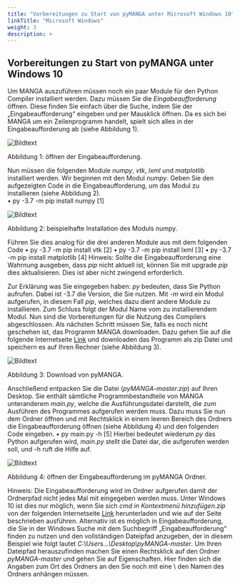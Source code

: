 ```yaml
---
title: "Vorbereitungen zu Start von pyMANGA unter Microsoft Windows 10"
linkTitle: "Microsoft Windows"
weight: 3
description: >
---
```

## Vorbereitungen zu Start von pyMANGA unter Windows 10

Um MANGA auszuführen müssen noch ein paar Module für den Python Compiler installiert werden. Dazu müssen Sie die *Eingabeaufforderung* öffnen. Diese finden Sie einfach über die Suche, indem Sie der „Eingabeaufforderung“ eingeben und per Mausklick öffnen. Da es sich bei MANGA um ein Zeilenprogramm handelt, spielt sich alles in der Eingabeaufforderung ab (siehe Abbildung 1).  

![Bildtext]("oeffnen_der_Eingabeaufforderung")

Abbildung 1: öffnen der Eingabeaufforderung.

Nun müssen die folgenden Module *numpy*, *vtk*, *lxml* und *matplotlib* installiert werden. Wir beginnen mit den Modul *numpy*. Geben Sie den aufgezeigten Code in die Eingabeaufforderung, um das Modul zu installieren (siehe Abbildung 2).  
•	py -3.7 -m pip install numpy							[1]

![Bildtext]("beispielhafte_Installation_des_Moduls_numpy")

Abbildung 2: beispielhafte Installation des Moduls numpy.

Führen Sie dies analog für die drei anderen Module aus mit dem folgenden Code
•	py -3.7 -m pip install vtk							[2]
•	py -3.7 -m pip install lxml							[3]
•	py -3.7 -m pip install matplotlib						[4]
Hinweis: Sollte die Eingabeaufforderung eine Wahrnung ausgeben, dass *pip* nicht aktuell ist, können Sie mit upgrade *pip* dies aktualisieren. Dies ist aber nicht zwingend erforderlich.

Zur Erklärung was Sie eingegeben haben: *py* bedeuten, dass Sie Python aufrufen. Dabei ist -3.7 die Version, die Sie nutzen. Mit *-m* wird ein Modul aufgerufen, in diesem Fall *pip*, welches dazu dient andere Module zu installieren. Zum Schluss folgt der Modul Name vom zu installierendem Modul. Nun sind die Vorbereitungen für die Nutzung des Compilers abgeschlossen. Als nächsten Schritt müssen Sie, falls es noch nicht geschehen ist, das Programm MANGA downloaden. Dazu gehen Sie auf die folgende Internetseite [Link](https://github.com/jbathmann/pyMANGA/ "https://github.com/jbathmann/pyMANGA/") und downloaden das Programm als zip Datei und speichern es auf Ihren Rechner (siehe Abbildung 3).

![Bildtext]("Download_von_pyMANGA")

Abbildung 3: Download von pyMANGA.

Anschließend entpacken Sie die Datei (*pyMANGA-master.zip*) auf Ihren Desktop. Sie enthält sämtliche Programmbestandteile von MANGA unteranderem *main.py*, welche die Ausführungsdatei darstellt, die zum Ausführen des Programmes aufgerufen werden muss. Dazu muss Sie nun dem Ordner öffnen und mit Rechtsklick in einem leeren Bereich des Ordners die Eingabeaufforderung öffnen (siehe Abbildung 4) und den folgenden Code eingeben.
•	py main.py -h								        [5]
Hierbei bedeutet wiederum *py* das Python aufgerufen wird, *main.py* stellt die Datei dar, die aufgerufen werden soll, und -h ruft die Hilfe auf.   

![Bildtext]("oeffnen_der_Eingabeaufforderung_im_pyMANGA_Ordner")

Abbildung 4: öffnen der Eingabeaufforderung im pyMANGA Ordner.

Hinweis: Die Eingabeaufforderung wird im Ordner aufgerufen damit der Ordnerpfad nicht jedes Mal mit eingegeben werden muss. Unter Windows 10 ist dies nur möglich, wenn Sie sich *cmd in Kontextmenü hinzufügen.zip* von der folgenden Internetseite [Link](https://www.giga.de/downloads/windows-10/tipps/windows-10-wieder-die-eingabeaufforderung-im-kontextmenue-anzeigen/ "https://www.giga.de/downloads/windows-10/tipps/windows-10-wieder-die- eingabeaufforderung-im-kontextmenue-anzeigen/")  herunterladen und wie auf der Seite beschrieben ausführen. Alternativ ist es möglich in Eingabeaufforderung, die Sie in der Windows Suche mit dem Suchbegriff „Eingabeaufforderung“ finden zu nutzen und den vollständigen Dateipfad anzugeben, der in diesem Beispiel wie folgt lautet *C:\Users\...\Desktop\pyMANGA-master*. Um Ihren Dateipfad herauszufinden machen Sie einen Rechtsklick auf den Ordner *pyMANGA-master* und gehen Sie auf Eigenschaften. Hier finden sich die Angaben zum Ort des Ordners an den Sie noch mit eine \ den Namen des Ordners anhängen müssen.        